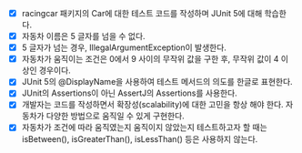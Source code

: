 - [x] racingcar 패키지의 Car에 대한 테스트 코드를 작성하며 JUnit 5에 대해 학습한다.
- [x] 자동차 이름은 5 글자를 넘을 수 없다.
- [x] 5 글자가 넘는 경우, IllegalArgumentException이 발생한다.
- [x] 자동차가 움직이는 조건은 0에서 9 사이의 무작위 값을 구한 후, 무작위 값이 4 이상인 경우이다.
- [x] JUnit 5의 @DisplayName을 사용하여 테스트 메서드의 의도를 한글로 표현한다.
- [x] JUnit의 Assertions이 아닌 AssertJ의 Assertions를 사용한다.
- [x] 개발자는 코드를 작성하면서 확장성(scalability)에 대한 고민을 항상 해야 한다. 자동차가 다양한 방법으로 움직일 수 있게 구현한다.
- [x] 자동차가 조건에 따라 움직였는지 움직이지 않았는지 테스트하고자 할 때는 isBetween(), isGreaterThan(), isLessThan() 등은 사용하지 않는다.